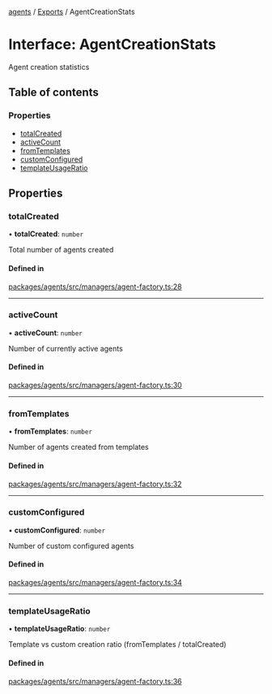 <!-- 
 ⚠️  AUTO-GENERATED FILE - DO NOT EDIT MANUALLY
 This file is automatically generated by scripts/docs-generator.js
 To make changes, edit the source TypeScript files or update the generator script
-->

[agents](../../) / [Exports](../modules) / AgentCreationStats

# Interface: AgentCreationStats

Agent creation statistics

## Table of contents

### Properties

- [totalCreated](AgentCreationStats#totalcreated)
- [activeCount](AgentCreationStats#activecount)
- [fromTemplates](AgentCreationStats#fromtemplates)
- [customConfigured](AgentCreationStats#customconfigured)
- [templateUsageRatio](AgentCreationStats#templateusageratio)

## Properties

### totalCreated

• **totalCreated**: `number`

Total number of agents created

#### Defined in

[packages/agents/src/managers/agent-factory.ts:28](https://github.com/woojubb/robota/blob/bdf92966fb2bc9eb8d5a633591fffc1261e7f0f5/packages/agents/src/managers/agent-factory.ts#L28)

___

### activeCount

• **activeCount**: `number`

Number of currently active agents

#### Defined in

[packages/agents/src/managers/agent-factory.ts:30](https://github.com/woojubb/robota/blob/bdf92966fb2bc9eb8d5a633591fffc1261e7f0f5/packages/agents/src/managers/agent-factory.ts#L30)

___

### fromTemplates

• **fromTemplates**: `number`

Number of agents created from templates

#### Defined in

[packages/agents/src/managers/agent-factory.ts:32](https://github.com/woojubb/robota/blob/bdf92966fb2bc9eb8d5a633591fffc1261e7f0f5/packages/agents/src/managers/agent-factory.ts#L32)

___

### customConfigured

• **customConfigured**: `number`

Number of custom configured agents

#### Defined in

[packages/agents/src/managers/agent-factory.ts:34](https://github.com/woojubb/robota/blob/bdf92966fb2bc9eb8d5a633591fffc1261e7f0f5/packages/agents/src/managers/agent-factory.ts#L34)

___

### templateUsageRatio

• **templateUsageRatio**: `number`

Template vs custom creation ratio (fromTemplates / totalCreated)

#### Defined in

[packages/agents/src/managers/agent-factory.ts:36](https://github.com/woojubb/robota/blob/bdf92966fb2bc9eb8d5a633591fffc1261e7f0f5/packages/agents/src/managers/agent-factory.ts#L36)
